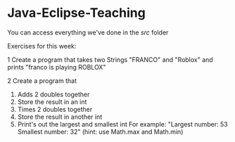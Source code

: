 ﻿# Java-Eclipse-Teaching

You can access everything we've done in the *src* folder

Exercises for this week:

1 Create a program that takes two Strings "FRANCO" and "Roblox" and prints "franco is playing ROBLOX"

2 Create a program that 
  1. Adds 2 doubles together
  2. Store the result in an int
  3. Times 2 doubles together
  4. Store the result in another int
  5. Print's out the largest and smallest int
 For example: "Largest number: 53   Smallest number: 32"
 (hint: use Math.max and Math.min)
